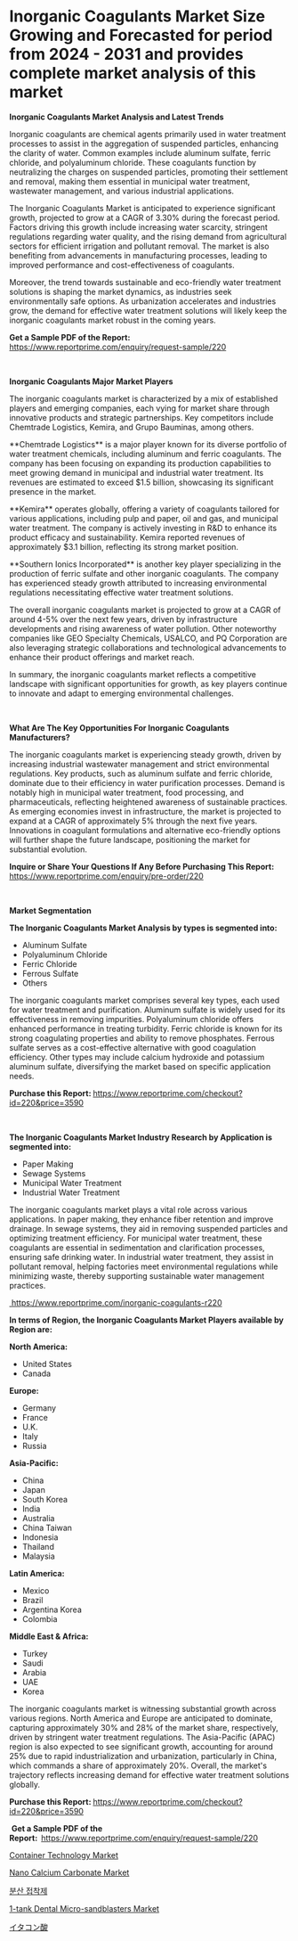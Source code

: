 <p><h1>Inorganic Coagulants Market Size Growing and Forecasted for period from 2024 - 2031 and provides complete market analysis of this market</h1></p><p><strong>Inorganic Coagulants Market Analysis and Latest Trends</strong></p>
<p><p>Inorganic coagulants are chemical agents primarily used in water treatment processes to assist in the aggregation of suspended particles, enhancing the clarity of water. Common examples include aluminum sulfate, ferric chloride, and polyaluminum chloride. These coagulants function by neutralizing the charges on suspended particles, promoting their settlement and removal, making them essential in municipal water treatment, wastewater management, and various industrial applications.</p><p>The Inorganic Coagulants Market is anticipated to experience significant growth, projected to grow at a CAGR of 3.30% during the forecast period. Factors driving this growth include increasing water scarcity, stringent regulations regarding water quality, and the rising demand from agricultural sectors for efficient irrigation and pollutant removal. The market is also benefiting from advancements in manufacturing processes, leading to improved performance and cost-effectiveness of coagulants. </p><p>Moreover, the trend towards sustainable and eco-friendly water treatment solutions is shaping the market dynamics, as industries seek environmentally safe options. As urbanization accelerates and industries grow, the demand for effective water treatment solutions will likely keep the inorganic coagulants market robust in the coming years.</p></p>
<p><strong>Get a Sample PDF of the Report:&nbsp;</strong> <a href="https://www.reportprime.com/enquiry/request-sample/220">https://www.reportprime.com/enquiry/request-sample/220</a></p>
<p>&nbsp;</p>
<p><strong>Inorganic Coagulants Major Market Players</strong></p>
<p><p>The inorganic coagulants market is characterized by a mix of established players and emerging companies, each vying for market share through innovative products and strategic partnerships. Key competitors include Chemtrade Logistics, Kemira, and Grupo Bauminas, among others.</p><p>**Chemtrade Logistics** is a major player known for its diverse portfolio of water treatment chemicals, including aluminum and ferric coagulants. The company has been focusing on expanding its production capabilities to meet growing demand in municipal and industrial water treatment. Its revenues are estimated to exceed $1.5 billion, showcasing its significant presence in the market.</p><p>**Kemira** operates globally, offering a variety of coagulants tailored for various applications, including pulp and paper, oil and gas, and municipal water treatment. The company is actively investing in R&D to enhance its product efficacy and sustainability. Kemira reported revenues of approximately $3.1 billion, reflecting its strong market position.</p><p>**Southern Ionics Incorporated** is another key player specializing in the production of ferric sulfate and other inorganic coagulants. The company has experienced steady growth attributed to increasing environmental regulations necessitating effective water treatment solutions.</p><p>The overall inorganic coagulants market is projected to grow at a CAGR of around 4-5% over the next few years, driven by infrastructure developments and rising awareness of water pollution. Other noteworthy companies like GEO Specialty Chemicals, USALCO, and PQ Corporation are also leveraging strategic collaborations and technological advancements to enhance their product offerings and market reach.</p><p>In summary, the inorganic coagulants market reflects a competitive landscape with significant opportunities for growth, as key players continue to innovate and adapt to emerging environmental challenges.</p></p>
<p>&nbsp;</p>
<p><strong>What Are The Key Opportunities For Inorganic Coagulants Manufacturers?</strong></p>
<p><p>The inorganic coagulants market is experiencing steady growth, driven by increasing industrial wastewater management and strict environmental regulations. Key products, such as aluminum sulfate and ferric chloride, dominate due to their efficiency in water purification processes. Demand is notably high in municipal water treatment, food processing, and pharmaceuticals, reflecting heightened awareness of sustainable practices. As emerging economies invest in infrastructure, the market is projected to expand at a CAGR of approximately 5% through the next five years. Innovations in coagulant formulations and alternative eco-friendly options will further shape the future landscape, positioning the market for substantial evolution.</p></p>
<p><strong>Inquire or Share Your Questions If Any Before Purchasing This Report:</strong> <a href="https://www.reportprime.com/enquiry/pre-order/220">https://www.reportprime.com/enquiry/pre-order/220</a></p>
<p>&nbsp;</p>
<p><strong>Market Segmentation</strong></p>
<p><strong>The Inorganic Coagulants Market Analysis by types is segmented into:</strong></p>
<p><ul><li>Aluminum Sulfate</li><li>Polyaluminum Chloride</li><li>Ferric Chloride</li><li>Ferrous Sulfate</li><li>Others</li></ul></p>
<p><p>The inorganic coagulants market comprises several key types, each used for water treatment and purification. Aluminum sulfate is widely used for its effectiveness in removing impurities. Polyaluminum chloride offers enhanced performance in treating turbidity. Ferric chloride is known for its strong coagulating properties and ability to remove phosphates. Ferrous sulfate serves as a cost-effective alternative with good coagulation efficiency. Other types may include calcium hydroxide and potassium aluminum sulfate, diversifying the market based on specific application needs.</p></p>
<p><strong>Purchase this Report:&nbsp;</strong><a href="https://www.reportprime.com/checkout?id=220&price=3590">https://www.reportprime.com/checkout?id=220&price=3590</a></p>
<p>&nbsp;</p>
<p><strong>The Inorganic Coagulants Market Industry Research by Application is segmented into:</strong></p>
<p><ul><li>Paper Making</li><li>Sewage Systems</li><li>Municipal Water Treatment</li><li>Industrial Water Treatment</li></ul></p>
<p><p>The inorganic coagulants market plays a vital role across various applications. In paper making, they enhance fiber retention and improve drainage. In sewage systems, they aid in removing suspended particles and optimizing treatment efficiency. For municipal water treatment, these coagulants are essential in sedimentation and clarification processes, ensuring safe drinking water. In industrial water treatment, they assist in pollutant removal, helping factories meet environmental regulations while minimizing waste, thereby supporting sustainable water management practices.</p></p>
<p><a href="https://www.reportprime.com/inorganic-coagulants-r220">&nbsp;https://www.reportprime.com/inorganic-coagulants-r220</a></p>
<p><strong>In terms of Region, the Inorganic Coagulants Market Players available by Region are:</strong></p>
<p>
    <p> <strong> North America: </strong>
        <ul>
            <li>United States</li>
            <li>Canada</li>
        </ul>
        </p> 
    <p> <strong> Europe: </strong>
        <ul>
            <li>Germany</li>
            <li>France</li>
            <li>U.K.</li>
            <li>Italy</li>
            <li>Russia</li>
        </ul>
        </p> 
    <p> <strong> Asia-Pacific: </strong>
        <ul>
            <li>China</li>
            <li>Japan</li>
            <li>South Korea</li>
            <li>India</li>
            <li>Australia</li>
            <li>China Taiwan</li>
            <li>Indonesia</li>
            <li>Thailand</li>
            <li>Malaysia</li>
        </ul>
        </p> 
    <p> <strong> Latin America: </strong>
        <ul>
            <li>Mexico</li>
            <li>Brazil</li>
            <li>Argentina Korea</li>
            <li>Colombia</li>
        </ul>
        </p> 
    <p> <strong> Middle East & Africa: </strong>
        <ul>
            <li>Turkey</li>
            <li>Saudi</li>
            <li>Arabia</li>
            <li>UAE</li>
            <li>Korea</li>
        </ul>
    </p>
    </p>
<p><p>The inorganic coagulants market is witnessing substantial growth across various regions. North America and Europe are anticipated to dominate, capturing approximately 30% and 28% of the market share, respectively, driven by stringent water treatment regulations. The Asia-Pacific (APAC) region is also expected to see significant growth, accounting for around 25% due to rapid industrialization and urbanization, particularly in China, which commands a share of approximately 20%. Overall, the market's trajectory reflects increasing demand for effective water treatment solutions globally.</p></p>
<p><strong>Purchase this Report: </strong><a href="https://www.reportprime.com/checkout?id=220&price=3590">https://www.reportprime.com/checkout?id=220&price=3590</a></p>
<p>&nbsp;<strong>Get a Sample PDF of the Report:&nbsp;&nbsp;</strong><a href="https://www.reportprime.com/enquiry/request-sample/220">https://www.reportprime.com/enquiry/request-sample/220</a></p>
<p><strong></strong></p>
<p><p><a href="https://medium.com/@christopher.fisher66709/global-container-technology-market-trends-and-innovations-a-forward-looking-analysis-2024-2031-e50e506005b6">Container Technology Market</a></p><p><a href="https://issuu.com/reportprime-2/docs/nano-calcium-carbonate-market-size-_b13a44880501dc">Nano Calcium Carbonate Market</a></p><p><a href="https://medium.com/@biancamacdonald87/dispersion-adhesives-%EC%8B%9C%EC%9E%A5-%EC%82%B0%EC%97%85-%EC%A0%84%EB%A7%9D-%EC%84%B1%EC%9E%A5-%EA%B2%BD%EB%A1%9C-%EB%B0%8F-%EA%B8%80%EB%A1%9C%EB%B2%8C-%EC%8B%9C%EC%9E%A5-be3f73015fd9">분산 접착제</a></p><p><a href="https://www.linkedin.com/pulse/market-insights-global-1-tank-dental-micro-sandblasters-wz4we?trackingId=9UJ%2Bi98VSCuf9nwi%2BMed4w%3D%3D">1-tank Dental Micro-sandblasters Market</a></p><p><a href="https://medium.com/@cryptoasu_20150/2024%E5%B9%B4%E3%81%8B%E3%82%892031%E5%B9%B4%E3%81%BE%E3%81%A7%E3%81%AE%E3%82%A4%E3%82%BF%E3%82%B3%E3%83%B3%E9%85%B8%E5%B8%82%E5%A0%B4%E3%82%B7%E3%82%A7%E3%82%A2%E3%81%A8%E7%AB%B6%E4%BA%89%E3%81%AE%E6%99%AF%E8%A6%B3%E3%81%AB%E9%96%A2%E3%81%99%E3%82%8B%E6%B4%9E%E5%AF%9F-aaf6df05d41d">イタコン酸</a></p></p>